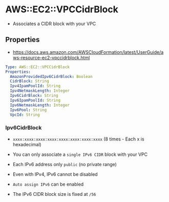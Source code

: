 # AWS::EC2::VPCCidrBlock

- Associates a CIDR block with your VPC

## Properties

- <https://docs.aws.amazon.com/AWSCloudFormation/latest/UserGuide/aws-resource-ec2-vpccidrblock.html>

```yaml
Type: AWS::EC2::VPCCidrBlock
Properties:
  AmazonProvidedIpv6CidrBlock: Boolean
  CidrBlock: String
  Ipv4IpamPoolId: String
  Ipv4NetmaskLength: Integer
  Ipv6CidrBlock: String
  Ipv6IpamPoolId: String
  Ipv6NetmaskLength: Integer
  Ipv6Pool: String
  VpcId: String
```

### Ipv6CidrBlock

- `xxxx:xxxx:xxxx:xxxx:xxxx:xxxx:xxxx:xxxx` (8 times - Each x is hexadecimal)
- You can only associate a `single IPv6 CIDR` block with your VPC

- Each IPv6 address only `public` (no private range)
- Even with IPv4, IPv6 cannot be disabled
- `Auto assign IPv6` can be enabled
- The IPv6 CIDR block size is fixed at `/56`
